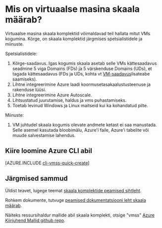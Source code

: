 <properties
    pageTitle="Mis on VM skaala määrab? | Microsoft Azure'i"
    description="Lisateavet VM skaala komplektid."
    keywords="Linux virtuaalse masina, virtuaalse masina skaala määrab" 
    services="virtual-machines-linux"
    documentationCenter=""
    authors="gatneil"
    manager="madhana"
    editor="tysonn"
    tags="azure-resource-manager" />

<tags
    ms.service="virtual-machine-linux"
    ms.workload="infrastructure-services"
    ms.tgt_pltfrm="vm-linux"
    ms.devlang="na"
    ms.topic="article"
    ms.date="03/24/2016"
    ms.author="gatneil"/>

# <a name="what-are-virtual-machine-scale-sets"></a>Mis on virtuaalse masina skaala määrab?

Virtuaalse masina skaala komplektid võimaldavad teil hallata mitut VMs kogumina. Kõrge, on skaala komplektid järgmises spetsialistidele ja miinuste.

Spetsialistidele:

1. Kõrge-saadavus. Igas kogumis skaala asetab selle VMs kättesaadavus seadmine 5 viga Domains (FDs) ja 5 värskenduse Domains (UDs), et tagada kättesaadavus (FDs ja UDs, kohta vt [VM-saadavus](./virtual-machines-linux-manage-availability.md)lisateabe saamiseks). 
2. Lihtne integreerimine Azure laadi koormusetasakaalustusteenuse ja rakenduse lüüsi.
3. Lihtne integreerimine Azure Autoscale.
4. Lihtsustatud juurutamise, haldus ja vms puhastamiseks.
5. Toetab levinud Windows ja Linux maitseid kui ka kohandatud pilte.

Miinuste:

1. VM juhtudel skaala kogumis olevate andmete ketast ei saa manustada. Selle asemel kasutada bloobimälu, Azure'i faile, Azure'i tabelite või muude salvestamise lahendus.

## <a name="quick-create-using-azure-cli"></a>Kiire loomine Azure CLI abil

[AZURE.INCLUDE [cli-vmss-quick-create](../../includes/virtual-machines-linux-cli-vmss-quick-create-include.md)]

## <a name="next-steps"></a>Järgmised sammud

Üldist teavet, lugege teemat [skaala komplektide peamised sihtleht](https://azure.microsoft.com/services/virtual-machine-scale-sets/).

Rohkem dokumente, tutvuge [peamised dokumentatsiooni leht skaala määrab](../virtual-machine-scale-sets/virtual-machine-scale-sets-overview.md).

Näiteks ressursihaldur mallide abil skaala komplekti, otsige "vmss" [Azure Kiirjuhend Mallid github repo](https://github.com/Azure/azure-quickstart-templates).

